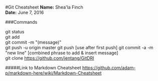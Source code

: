 #Git Cheatsheet
**Name:** Shea'la Finch  
**Date:** June 7, 2016 

###Commands

git status  
git add  
git commit -m "(message)"  
git push -u origin master 
git push [use after first push]
git commit -a -m "new line" [combined phrase to add & insert message]  
git clone https://github.com/jentang/GitDRI

#####Link to Markdown Cheatsheet https://github.com/adam-p/markdown-here/wiki/Markdown-Cheatsheet